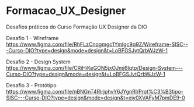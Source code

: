 # Formacao_UX_Designer
Desafios práticos do Curso Formação UX Designer da DIO

Desafio 1 - Wireframe
https://www.figma.com/file/RhFLzCnqgmgc1YmIgc9q9Z/Wireframe-SISC---Curso-DIO?type=design&mode=design&t=LoBFGSJvtQrbWJzW-1

Desafio 2 - Design System
https://www.figma.com/file/CRiHiKeGON5jxOJmj6Iqtp/Design-System---Curso-DIO?type=design&mode=design&t=LoBFGSJvtQrbWJzW-1

Desafio 3 - Protótipo
https://www.figma.com/file/nBNGnT4RIrjphvY6JYgnRl/Prot%C3%B3tipo-SISC---Curso-DIO?type=design&mode=design&t=ejy0XVAFyM7pmDE9-0
